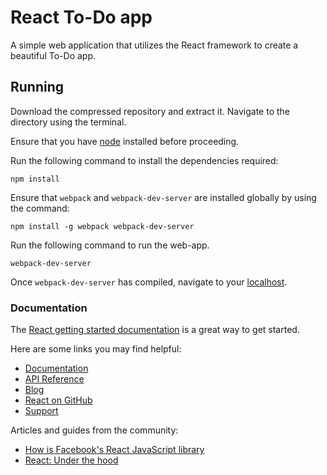 # React To-Do app

A simple web application that utilizes the React framework to create a beautiful To-Do app.

## Running

Download the compressed repository and extract it. Navigate to the directory using the terminal.

Ensure that you have [node](https://nodejs.org/en/) installed before proceeding.

Run the following command to install the dependencies required:
```
npm install 

```

Ensure that ```webpack``` and ```webpack-dev-server``` are installed globally by using the command:
```
npm install -g webpack webpack-dev-server 

```

Run the following command to run the web-app. 
```
webpack-dev-server
```

Once ```webpack-dev-server``` has compiled, navigate to your [localhost](http://127.0.0.1:8080/).

### Documentation

The [React getting started documentation](http://facebook.github.io/react/docs/getting-started.html) is a great way to get started.

Here are some links you may find helpful:

* [Documentation](http://facebook.github.io/react/docs/getting-started.html)
* [API Reference](http://facebook.github.io/react/docs/reference.html)
* [Blog](http://facebook.github.io/react/blog/)
* [React on GitHub](https://github.com/facebook/react)
* [Support](http://facebook.github.io/react/support.html)

Articles and guides from the community:

* [How is Facebook's React JavaScript library](http://www.quora.com/React-JS-Library/How-is-Facebooks-React-JavaScript-library)
* [React: Under the hood](http://www.quora.com/Pete-Hunt/Posts/React-Under-the-Hood)